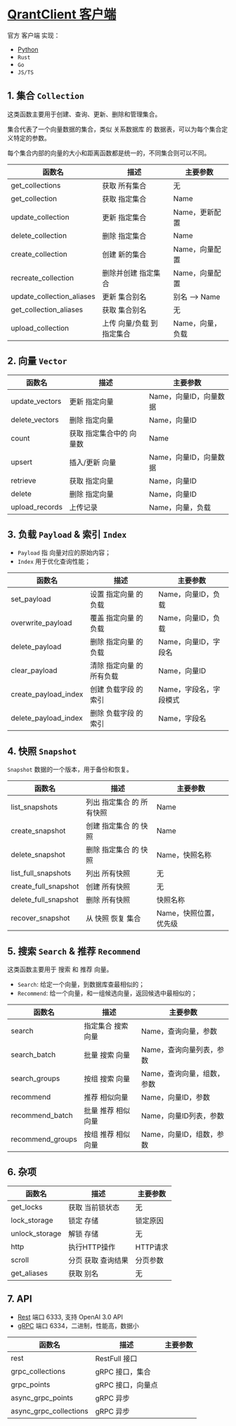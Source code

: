 # [QrantClient 客户端](https://github.com/qdrant/qdrant-client)

官方 客户端 实现：

+ [Python](https://github.com/qdrant/qdrant-client)
+ `Rust`
+ `Go`
+ `JS/TS`

## 1. 集合 `Collection`

这类函数主要用于创建、查询、更新、删除和管理集合。

集合代表了一个向量数据的集合，类似 关系数据库 的 数据表，可以为每个集合定义特定的参数。

每个集合内部的向量的大小和距离函数都是统一的，不同集合则可以不同。

| 函数名                    | 描述                       | 主要参数         |
| ------------------------- | -------------------------- | ---------------- |
| get_collections           | 获取 所有集合              | 无               |
| get_collection            | 获取 指定集合              | Name             |
| update_collection         | 更新 指定集合              | Name，更新配置   |
| delete_collection         | 删除 指定集合              | Name             |
| create_collection         | 创建 新的集合              | Name，向量配置   |
| recreate_collection       | 删除并创建 指定集合        | Name，向量配置   |
| update_collection_aliases | 更新 集合别名              | 别名 --> Name    |
| get_collection_aliases    | 获取 集合别名              | 无               |
| upload_collection         | 上传 向量/负载 到 指定集合 | Name，向量，负载 |

## 2. 向量 `Vector`

| 函数名         | 描述                     | 主要参数               |
| -------------- | ------------------------ | ---------------------- |
| update_vectors | 更新 指定向量            | Name，向量ID，向量数据 |
| delete_vectors | 删除 指定向量            | Name，向量ID           |
| count          | 获取 指定集合中的 向量数 | Name                   |
| upsert         | 插入/更新 向量           | Name，向量ID，向量数据 |
| retrieve       | 获取 指定向量            | Name，向量ID           |
| delete         | 删除 指定向量            | Name，向量ID           |
| upload_records | 上传记录                 | Name，向量，负载       |

## 3. 负载 `Payload` & 索引 `Index`

+ `Payload` 指 向量对应的原始内容；
+ `Index` 用于优化查询性能；

| 函数名               | 描述                      | 主要参数               |
| -------------------- | ------------------------- | ---------------------- |
| set_payload          | 设置 指定向量 的 负载     | Name，向量ID，负载     |
| overwrite_payload    | 覆盖 指定向量 的 负载     | Name，向量ID，负载     |
| delete_payload       | 删除 指定向量 的 负载     | Name，向量ID，字段名   |
| clear_payload        | 清除 指定向量 的 所有负载 | Name，向量ID           |
| create_payload_index | 创建 负载字段 的 索引     | Name，字段名，字段模式 |
| delete_payload_index | 删除 负载字段 的 索引     | Name，字段名           |

## 4. 快照 `Snapshot`

`Snapshot` 数据的一个版本，用于备份和恢复。

| 函数名               | 描述                      | 主要参数               |
| -------------------- | ------------------------- | ---------------------- |
| list_snapshots       | 列出 指定集合 的 所有快照 | Name                   |
| create_snapshot      | 创建 指定集合 的 快照     | Name                   |
| delete_snapshot      | 删除 指定集合 的 快照     | Name，快照名称         |
| list_full_snapshots  | 列出 所有快照             | 无                     |
| create_full_snapshot | 创建 所有快照             | 无                     |
| delete_full_snapshot | 删除 所有快照             | 快照名称               |
| recover_snapshot     | 从 快照 恢复 集合         | Name，快照位置，优先级 |

## 5. 搜索 `Search` & 推荐 `Recommend`

这类函数主要用于 搜索 和 推荐 向量。

+ `Search`: 给定一个向量，到数据库查最相似的；
+ `Recommend`: 给一个向量，和一组候选向量，返回候选中最相似的；

| 函数名           | 描述               | 主要参数                   |
| ---------------- | ------------------ | -------------------------- |
| search           | 指定集合 搜索 向量 | Name，查询向量，参数       |
| search_batch     | 批量 搜索 向量     | Name，查询向量列表，参数   |
| search_groups    | 按组 搜索 向量     | Name，查询向量，组数，参数 |
| recommend        | 推荐 相似向量      | Name，向量ID，参数         |
| recommend_batch  | 批量 推荐 相似向量 | Name，向量ID列表，参数     |
| recommend_groups | 按组 推荐 相似向量 | Name，向量ID，组数，参数   |

## 6. 杂项

| 函数名         | 描述               | 主要参数 |
| -------------- | ------------------ | -------- |
| get_locks      | 获取 当前锁状态    | 无       |
| lock_storage   | 锁定 存储          | 锁定原因 |
| unlock_storage | 解锁 存储          | 无       |
| http           | 执行HTTP操作       | HTTP请求 |
| scroll         | 分页 获取 查询结果 | 分页参数 |
| get_aliases    | 获取 别名          | 无       |


## 7. API

+ [Rest](https://qdrant.github.io/qdrant/redoc/index.html) 端口 6333, 支持 OpenAI 3.0 API
+ [gRPC](https://github.com/qdrant/qdrant/blob/master/docs/grpc/docs.md#qdrant-CreateAlias) 端口 6334，二进制，性能高，数据小

| 函数名                 | 描述              | 主要参数 |
| ---------------------- | ----------------- | -------- |
| rest                   | RestFull 接口     |          |
| grpc_collections       | gRPC 接口，集合   |          |
| grpc_points            | gRPC 接口，向量点 |          |
| async_grpc_points      | gRPC 异步         |          |
| async_grpc_collections | gRPC 异步         |          |

